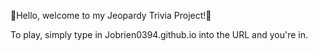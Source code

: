 👋Hello, welcome to my Jeopardy Trivia Project!👋

To play, simply type in Jobrien0394.github.io into the URL and you're in.
